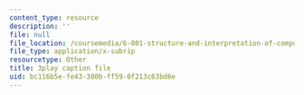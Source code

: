 ```yaml
---
content_type: resource
description: ''
file: null
file_location: /coursemedia/6-001-structure-and-interpretation-of-computer-programs-spring-2005/bc116b5efe43380bff590f213c63bd6e_bV87UzKMRtE.srt
file_type: application/x-subrip
resourcetype: Other
title: 3play caption file
uid: bc116b5e-fe43-380b-ff59-0f213c63bd6e
---
```

